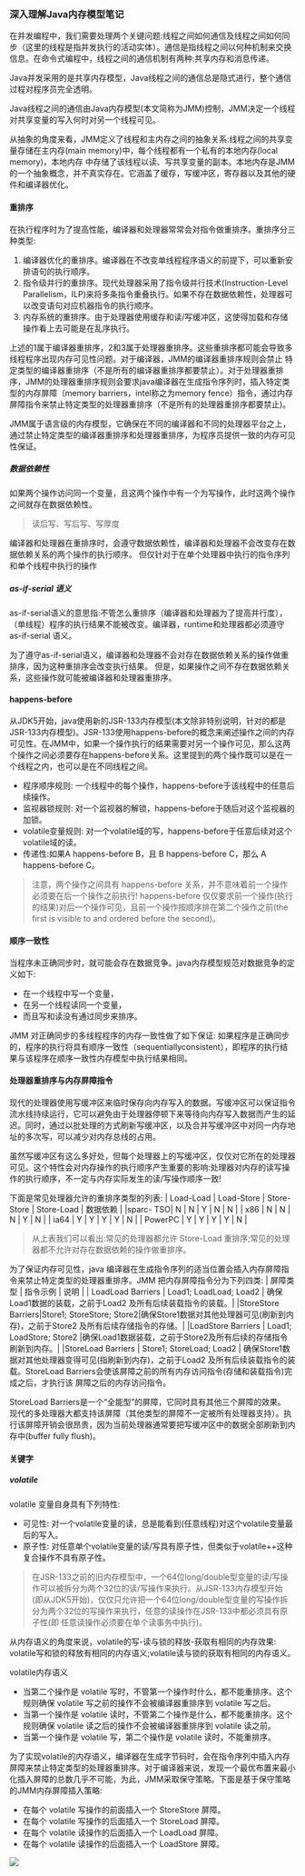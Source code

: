 ### 深入理解Java内存模型笔记

在并发编程中，我们需要处理两个关键问题:线程之间如何通信及线程之间如何同步（这里的线程是指并发执行的活动实体）。通信是指线程之间以何种机制来交换信息。在命令式编程中，线程之间的通信机制有两种:共享内存和消息传递。

Java并发采用的是共享内存模型，Java线程之间的通信总是隐式进行，整个通信过程对程序员完全透明。

Java线程之间的通信由Java内存模型(本文简称为JMM)控制，JMM决定一个线程对共享变量的写入何时对另一个线程可见。

从抽象的角度来看，JMM定义了线程和主内存之间的抽象关系:线程之间的共享变量存储在主内存(main memory)中，每个线程都有一个私有的本地内存(local memory)，本地内存 中存储了该线程以读、写共享变量的副本。本地内存是JMM的一个抽象概念，并不真实存在。它涵盖了缓存，写缓冲区，寄存器以及其他的硬件和编译器优化。


#### 重排序
在执行程序时为了提高性能，编译器和处理器常常会对指令做重排序。重排序分三种类型:
1. 编译器优化的重排序。编译器在不改变单线程程序语义的前提下，可以重新安 排语句的执行顺序。
2. 指令级并行的重排序。现代处理器采用了指令级并行技术(Instruction-Level Parallelism，ILP)来将多条指令重叠执行。如果不存在数据依赖性，处理器可以改变语句对应机器指令的执行顺序。
3. 内存系统的重排序。由于处理器使用缓存和读/写缓冲区，这使得加载和存储操作看上去可能是在乱序执行。

上述的1属于编译器重排序，2和3属于处理器重排序。这些重排序都可能会导致多线程程序出现内存可见性问题。对于编译器，JMM的编译器重排序规则会禁止 特定类型的编译器重排序（不是所有的编译器重排序都要禁止）。对于处理器重排序，JMM的处理器重排序规则会要求java编译器在生成指令序列时，插入特定类型的内存屏障（memory barriers，intel称之为memory fence）指令，通过内存屏障指令来禁止特定类型的处理器重排序（不是所有的处理器重排序都要禁止)。

JMM属于语言级的内存模型，它确保在不同的编译器和不同的处理器平台之上，通过禁止特定类型的编译器重排序和处理器重排序，为程序员提供一致的内存可见性保证。

##### 数据依赖性
如果两个操作访问同一个变量，且这两个操作中有一个为写操作，此时这两个操作之间就存在数据依赖性。
>读后写、写后写、写厚度

编译器和处理器在重排序时，会遵守数据依赖性，编译器和处理器不会改变存在数据依赖关系的两个操作的执行顺序。
<red>但仅针对于在单个处理器中执行的指令序列和单个线程中执行的操作</red>

##### as-if-serial 语义
as-if-serial语义的意思指:不管怎么重排序（编译器和处理器为了提高并行度），（单线程）程序的执行结果不能被改变。编译器，runtime和处理器都必须遵守 as-if-serial 语义。

为了遵守as-if-serial语义，编译器和处理器不会对存在数据依赖关系的操作做重排序，因为这种重排序会改变执行结果。
但是，如果操作之间不存在数据依赖关系，这些操作就可能被编译器和处理器重排序。


#### happens-before
从JDK5开始，java使用新的JSR-133内存模型(本文除非特别说明，针对的都是JSR-133内存模型)。JSR-133使用happens-before的概念来阐述操作之间的内存可见性。在JMM中，如果一个操作执行的结果需要对另一个操作可见，那么这两个操作之间必须要存在happens-before关系。这里提到的两个操作既可以是在一个线程之内，也可以是在不同线程之间。
- 程序顺序规则: 一个线程中的每个操作，happens-before于该线程中的任意后续操作。
- 监视器锁规则: 对一个监视器的解锁，happens-before于随后对这个监视器的加锁。
- volatile变量规则: 对一个volatile域的写，happens-before于任意后续对这个volatile域的读。
- 传递性:如果A happens-before B，且 B happens-before C，那么 A happens-before C。

>注意，两个操作之间具有 happens-before 关系，并不意味着前一个操作必须要在后一个操作之前执行! happens-before 仅仅要求前一个操作(执行的结果)对后一个操作可见，且前一个操作按顺序排在第二个操作之前(the first is visible to and ordered before the second)。


#### 顺序一致性
当程序未正确同步时，就可能会存在数据竞争。java内存模型规范对数据竞争的定义如下:
- 在一个线程中写一个变量，
- 在另一个线程读同一个变量，
- 而且写和读没有通过同步来排序。

JMM 对正确同步的多线程程序的内存一致性做了如下保证:
如果程序是正确同步的，程序的执行将具有顺序一致性（sequentiallyconsistent），即程序的执行结果与该程序在顺序一致性内存模型中执行结果相同。


#### 处理器重排序与内存屏障指令
现代的处理器使用写缓冲区来临时保存向内存写入的数据。写缓冲区可以保证指令流水线持续运行，它可以避免由于处理器停顿下来等待向内存写入数据而产生的延迟。同时，通过以批处理的方式刷新写缓冲区，以及合并写缓冲区中对同一内存地址的多次写，可以减少对内存总线的占用。

虽然写缓冲区有这么多好处，但每个处理器上的写缓冲区，仅仅对它所在的处理器可见。这个特性会对内存操作的执行顺序产生重要的影响:处理器对内存的读写操作的执行顺序，不一定与内存实际发生的读/写操作顺序一致!

下面是常见处理器允许的重排序类型的列表:
|
Load-Load | Load-Store | Store-Store | Store-Load | 数据依赖 |
|sparc- TSO| N | N | Y |  N | N |
| x86 | N | N | N | Y | N |
| ia64 | Y | Y | Y | Y | N |
| PowerPC | Y | Y | Y | Y | N |

>从上表我们可以看出:常见的处理器都允许 Store-Load 重排序;常见的处理器都不允许对存在数据依赖的操作做重排序。

为了保证内存可见性，java 编译器在生成指令序列的适当位置会插入内存屏障指令来禁止特定类型的处理器重排序。JMM 把内存屏障指令分为下列四类:
| 屏障类型 | 指令示例 | 说明 |
| LoadLoad Barriers | Load1; LoadLoad; Load2 | 确保Load1数据的装载，之前于Load2 及所有后续装载指令的装载。|
|StoreStore Barriers|Store1; StoreStore; Store2|确保Store1数据对其他处理器可见(刷新到内存)，之前于Store2 及所有后续存储指令的存储。|
|LoadStore Barriers | Load1; LoadStore; Store2 |确保Load1数据装载，之前于Store2及所有后续的存储指令刷新到内存。|
|StoreLoad Barriers | Store1; StoreLoad; Load2 | 确保Store1数据对其他处理器变得可见(指刷新到内存)，之前于Load2 及所有后续装载指令的装载。StoreLoad Barriers会使该屏障之前的所有内存访问指令(存储和装载指令)完成之后，才执行该 屏障之后的内存访问指令。

StoreLoad Barriers是一个“全能型”的屏障，它同时具有其他三个屏障的效果。
现代的多处理器大都支持该屏障（其他类型的屏障不一定被所有处理器支持）。执行该屏障开销会很昂贵，因为当前处理器通常要把写缓冲区中的数据全部刷新到内存中(buffer fully flush)。


#### 关键字
##### volatile
volatile 变量自身具有下列特性:
- 可见性: 对一个volatile变量的读，总是能看到(任意线程)对这个volatile变量最后的写入。
- 原子性: 对任意单个volatile变量的读/写具有原子性，但类似于volatile++这种复合操作不具有原子性。

>在JSR-133之前的旧内存模型中，一个64位long/double型变量的读/写操作可以被拆分为两个32位的读/写操作来执行。从JSR-133内存模型开始 (即从JDK5开始)，仅仅只允许把一个64位long/double型变量的写操作拆分为两个32位的写操作来执行，任意的读操作在JSR-133中都必须具有原子性(即 任意读操作必须要在单个读事务中执行)。

从内存语义的角度来说，volatile的写-读与锁的释放-获取有相同的内存效果: volatile写和锁的释放有相同的内存语义;volatile读与锁的获取有相同的内存语义。

volatile内存语义
- 当第二个操作是 volatile 写时，不管第一个操作时什么，都不能重排序。这个规则确保 volatile 写之前的操作不会被编译器重排序到 volatile 写之后。
- 当第一个操作是 volatile 读时，不管第二个操作是什么，都不能重排序。这个规则确保 volatile 读之后的操作不会被编译器重排序到 volatile 读之前。
- 当第一个操作是 volatile 写，第二个操作是 volatile 读时，不能重排序。

为了实现volatile的内存语义，编译器在生成字节码时，会在指令序列中插入内存屏障来禁止特定类型的处理器重排序。对于编译器来说，发现一个最优布置来最小化插入屏障的总数几乎不可能，为此，JMM采取保守策略。下面是基于保守策略的JMM内存屏障插入策略:
- 在每个 volatile 写操作的前面插入一个 StoreStore 屏障。
- 在每个 volatile 写操作的后面插入一个 StoreLoad 屏障。
- 在每个 volatile 读操作的后面插入一个 LoadLoad 屏障。
- 在每个 volatile 读操作的后面插入一个 LoadStore 屏障。

![](http://static.tmaczhao.cn/images/f2f75abd816d8cb0ae34c9c58b84b791.jpg)








